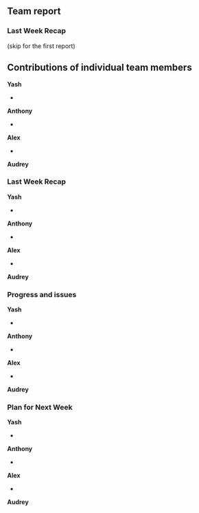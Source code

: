 ## Team report

### Last Week Recap

(skip for the first report)


## Contributions of individual team members

**Yash**

-

**Anthony**

-

**Alex**

-

**Audrey**

### Last Week Recap


**Yash**

-

**Anthony**

-

**Alex**

-

**Audrey**


### Progress and issues

**Yash**

-

**Anthony**

-

**Alex**

-

**Audrey**

### Plan for Next Week

**Yash**

-

**Anthony**

-

**Alex**

-

**Audrey**
